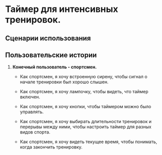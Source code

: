 # **Таймер для интенсивных тренировок.**

## Сценарии использования

## Пользовательские истории

1. **Конечный пользователь - спортсмен.**

    - Как спортсмен, я хочу встроенную сирену, чтобы сигнал о начале тренировки был хорошо слышен.

    - Как спортсмен, я хочу лампочку, чтобы видеть, что таймер включен.

    - Как спортсмен, я хочу кнопки, чтобы таймером можно было управлять.

    - Как спортсмен, я хочу выбирать длительности тренировок и перерывы между ними, чтобы настроить таймер для разных видов спорта.

    - Как спортсмен, я хочу видеть текущее время, чтобы понимать, когда закончить тренировку.

